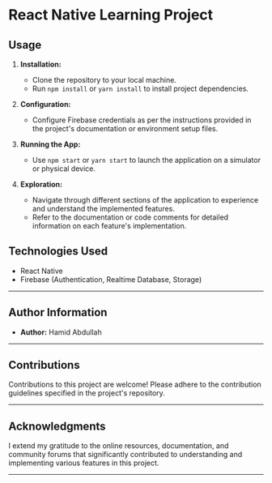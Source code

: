 # React Native Learning Project

## Usage

1. **Installation:**
   - Clone the repository to your local machine.
   - Run `npm install` or `yarn install` to install project dependencies.

2. **Configuration:**
   - Configure Firebase credentials as per the instructions provided in the project's documentation or environment setup files.

3. **Running the App:**
   - Use `npm start` or `yarn start` to launch the application on a simulator or physical device.

4. **Exploration:**
   - Navigate through different sections of the application to experience and understand the implemented features.
   - Refer to the documentation or code comments for detailed information on each feature's implementation.


## Technologies Used

- React Native
- Firebase (Authentication, Realtime Database, Storage)
---

## Author Information

- **Author:** Hamid Abdullah

---

## Contributions

Contributions to this project are welcome! Please adhere to the contribution guidelines specified in the project's repository.

---

## Acknowledgments

I extend my gratitude to the online resources, documentation, and community forums that significantly contributed to understanding and implementing various features in this project.

---
